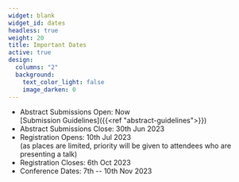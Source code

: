 ```yaml
---
widget: blank
widget_id: dates
headless: true
weight: 20
title: Important Dates
active: true
design:
  columns: "2"
  background:
    text_color_light: false
    image_darken: 0
---
```

* Abstract Submissions Open: Now <br> [Submission Guidelines]({{<ref "abstract-guidelines">}})
* Abstract Submissions Close: 30th Jun 2023
* Registration Opens: 10th Jul 2023 <br>(as places are limited, priority will be given to attendees who are presenting a talk)
* Registration Closes: 6th Oct 2023
* Conference Dates: 7th -- 10th Nov 2023
